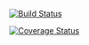 [![Build Status](https://app.travis-ci.com/charlieh205/cs107test.svg?branch=main)](https://app.travis-ci.com/charlieh205/cs107test)

[![Coverage Status](https://app.codecov.io/gh/charlieh205/cs107test/branch/master/graph/badge.svg)](https://app.codecov.io/gh/charlieh205/cs107test/branch/master/graph/badge.svg)